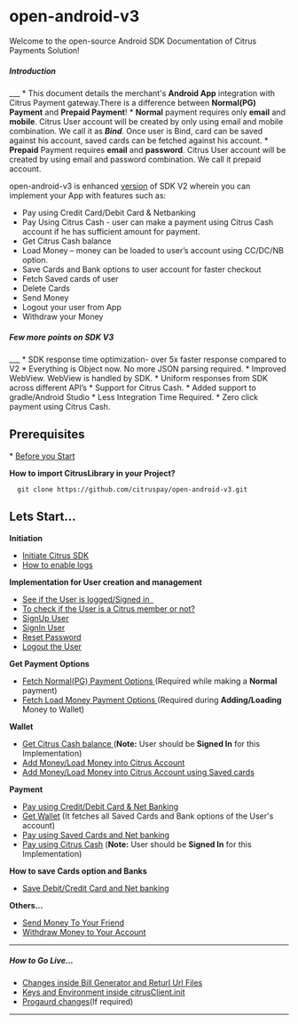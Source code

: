 # open-android-v3

Welcome to the open-source Android SDK Documentation of Citrus Payments Solution!

<h5>Introduction</h5>
___
* This document details the merchant's <b>Android App</b> integration with Citrus Payment gateway.There is a difference between <b>Normal(PG) Payment</b> and <b>Prepaid Payment</b>!
* <b>Normal</b> payment requires only <b>email</b> and <b>mobile</b>. Citrus User account will be created by only using email and mobile combination. We call it as <b><i>Bind</i></b>. Once user is Bind, card can be saved against his account, saved cards can be fetched against his account.
* <b>Prepaid</b> Payment requires <b>email</b> and <b>password</b>. Citrus User account will be created by using email and password combination. We call it prepaid account.

open-android-v3 is enhanced [version](docs/Version%20History.md) of SDK V2 wherein you can implement your App with features such as:

* Pay using Credit Card/Debit Card & Netbanking 
* Pay Using Citrus Cash - user can make a payment using Citrus Cash account if he has sufficient amount for payment. 
* Get Citrus Cash balance
* Load Money – money can be loaded to user’s account using CC/DC/NB option.
* Save Cards and Bank options to user account for faster checkout
* Fetch Saved cards of user
* Delete Cards
* Send Money
* Logout your user from App
* Withdraw your Money

<h5>Few more points on SDK V3</h5>
___
   * SDK response time optimization-  over 5x faster response compared to V2
   * Everything is Object now. No more JSON parsing required.
   * Improved WebView. WebView is handled by SDK.  
   * Uniform responses from SDK across different API’s
   * Support for Citrus Cash.
   * Added support to gradle/Android Studio
   * Less Integration Time Required.
   * Zero click payment using Citrus Cash.

<h2> Prerequisites </h2>
* <a href="docs/Prerequisite.md" target="_blank">Before you Start</a>


<b> How to import CitrusLibrary in your Project? </b>

      git clone https://github.com/citruspay/open-android-v3.git

<h2>Lets Start...</h2>

<b>Initiation</b>
* <a href="https://github.com/citruspay/open-android-v3/blob/documentation/docs/InitSDK.md" target="_blank">Initiate Citrus SDK</a>
* <a href="https://github.com/citruspay/open-android-v3/blob/documentation/docs/enable%20logs%20.md" target="_blank">How to enable logs </a>

<b> Implementation for User creation and management </b>

* <a href="https://github.com/citruspay/open-android-v3/blob/documentation/docs/isUserSignedIn.md" target="_blank">See if the User is logged/Signed in   </a>
* <a href="https://github.com/citruspay/open-android-v3/blob/documentation/docs/isCitrusMember.md" target="_blank">To check if the User is a Citrus member or not? </a>
* <a href="https://github.com/citruspay/open-android-v3/blob/documentation/docs/Sign%20Up%20User.md" target="_blank">SignUp User </a>
* <a href="https://github.com/citruspay/open-android-v3/blob/documentation/docs/Sign%20In%20User.md" target="_blank">SignIn User </a>
* <a href="https://github.com/citruspay/open-android-v3/blob/documentation/docs/Reset%20Password.md" target="_blank">Reset Password </a>
* <a href="https://github.com/citruspay/open-android-v3/blob/documentation/docs/Logout.md" target="_blank">Logout the User </a>


<b> Get Payment Options</b>
 
* <a href="https://github.com/citruspay/open-android-v3/blob/documentation/docs/Fetch%20payment%20options.md" target="_blank">Fetch Normal(PG) Payment Options </a>(Required while making a <b>Normal</b> payment)
* <a href="https://github.com/citruspay/open-android-v3/blob/documentation/docs/fetch%20load%20money%20options.md" target="_blank">Fetch Load Money Payment Options </a>(Required during <b>Adding/Loading</b> Money to Wallet)

<b>Wallet</b>

* <a href="https://github.com/citruspay/open-android-v3/blob/documentation/docs/Get%20Balance.md" target="_blank">Get Citrus Cash balance </a>(<b>Note:</b> User should be <b>Signed In</b> for this Implementation)
* <a href="https://github.com/citruspay/open-android-v3/blob/documentation/docs/Load%20Money.md" target="_blank">Add Money/Load Money into Citrus Account </a>
* <a href="https://github.com/citruspay/open-android-v3/blob/documentation/docs/Load%20using%20Saved%20Card%20&%20Net%20bank.md" target="_blank">Add Money/Load Money into Citrus Account using Saved cards </a>


<b>Payment</b>

* <a href="https://github.com/citruspay/open-android-v3/blob/documentation/docs/CC%20%2CDC%20%2CNB%20Direct%20Payment.md" target="_blank">Pay using Credit/Debit Card & Net Banking</a>
* <a href="https://github.com/citruspay/open-android-v3/blob/documentation/docs/Get%20Wallet.md" target="_blank">Get Wallet</a> (It fetches all Saved Cards and Bank options of the User's account)
* <a href="https://github.com/citruspay/open-android-v3/blob/documentation/docs/Pay%20Using%20Saved%20Cards%20and%20Bank.md" target="_blank">Pay using Saved Cards and Net banking</a>
* <a href="https://github.com/citruspay/open-android-v3/blob/documentation/docs/Pay%20using%20Citrus%20Cash.md" target="_blank">Pay using Citrus Cash</a> (<b>Note:</b> User should be <b>Signed In</b> for this Implementation)

<b>How to save Cards option and Banks</b>
* <a href="https://github.com/citruspay/open-android-v3/blob/documentation/docs/Save%20payment%20option.md" target="_blank">Save Debit/Credit Card and Net banking</a>

<b>Others...</b>
* <a href="https://github.com/citruspay/open-android-v3/blob/documentation/docs/Send%20Money.md" target="_blank">Send Money To Your Friend</a>
* <a href="https://github.com/citruspay/open-android-v3/blob/documentation/docs/Withdraw.md" target="_blank">Withdraw Money to Your Account</a>

___
<h5>How to Go Live...</h5>

* <a href="https://github.com/citruspay/open-android-v3/blob/documentation/docs/Backend%20Files%20Changes.md" target="_blank">Changes inside Bill Generator and Returl Url Files</a>
* <a href="https://github.com/citruspay/open-android-v3/blob/documentation/docs/Go%20Live.md" target="_blank">Keys and Environment inside citrusClient.init</a>
* <a href="https://github.com/citruspay/open-android-v3/blob/documentation/docs/Progaurd%20changes.md" target="_blank">Progaurd changes</a>(If required)

___


